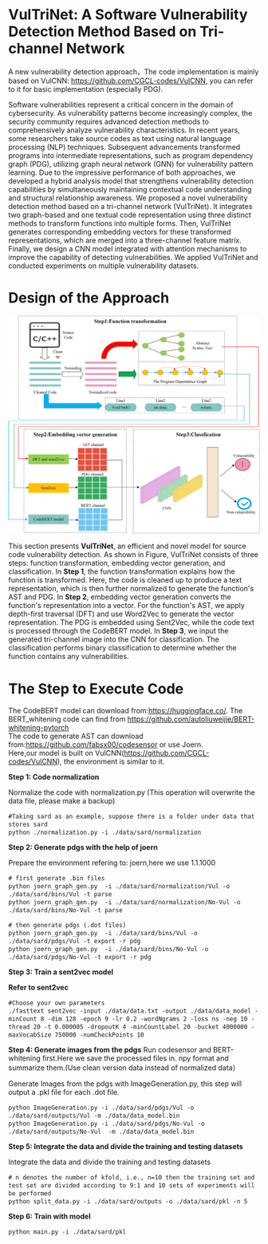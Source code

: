 # VulTriNet: A Software Vulnerability Detection Method Based on Tri-channel Network
A new vulnerability detection approach，The code implementation is mainly based on VulCNN: https://github.com/CGCL-codes/VulCNN, you can refer to it for basic implementation (especially PDG).

Software vulnerabilities represent a critical concern in the domain of cybersecurity. As vulnerability patterns become increasingly complex, the security community requires advanced detection methods to comprehensively analyze vulnerability characteristics. In recent years, some researchers take source codes as text using natural language processing (NLP) techniques. Subsequent advancements transformed programs into intermediate representations, such as program dependency graph (PDG), utilizing graph neural network (GNN) for vulnerability pattern learning. Due to the impressive performance of both approaches, we developed a hybrid analysis model that strengthens vulnerability detection capabilities by simultaneously maintaining contextual code understanding and structural relationship awareness. We proposed a novel vulnerability detection method based on a tri-channel network (VulTriNet). It integrates two graph-based and one textual code representation using three distinct methods to transform functions into multiple forms. Then, VulTriNet generates corresponding embedding vectors for these transformed representations, which are merged into a three-channel feature matrix. Finally, we design a CNN model integrated with attention mechanisms to improve the capability of detecting vulnerabilities. We applied VulTriNet and conducted experiments on multiple vulnerability datasets.

# Design of the Approach

![overview](https://github.com/madman228/VulTriNet/blob/b90d3839eb85b2462f77c9f66b102a709fe0ccd4/overview_twolayers.jpg)

This section presents **VulTriNet**, an efficient and novel model for source code vulnerability detection. As shown in Figure, VulTriNet consists of three steps: function transformation, embedding vector generation, and classification. In **Step 1**, the function transformation explains how the function is transformed. Here, the code is cleaned up to produce a text representation, which is then further normalized to generate the function's AST and PDG. In **Step 2**, embedding vector generation converts the function's representation into a vector. For the function's AST, we apply depth-first traversal (DFT) and use Word2Vec to generate the vector representation. The PDG is embedded using Sent2Vec, while the code text is processed through the CodeBERT model. In **Step 3**, we input the generated tri-channel image into the CNN for classification. The classification performs binary classification to determine whether the function contains any vulnerabilities.

# The Step to Execute Code
The CodeBERT model can download from:https://huggingface.co/.  The BERT_whitening code can find from https://github.com/autoliuweijie/BERT-whitening-pytorch<br> 
The code to generate AST can download from:https://github.com/fabsx00/codesensor or use Joern. <br> 
Here,our model is built on VulCNN(https://github.com/CGCL-codes/VulCNN),  the environment is similar to it. <br> 

**Step 1: Code normalization**

Normalize the code with normalization.py (This operation will overwrite the data file, please make a backup)
```
#Taking sard as an example, suppose there is a folder under data that stores sard
python ./normalization.py -i ./data/sard/normalization
```


**Step 2: Generate pdgs with the help of joern**

Prepare the environment refering to: joern,here we use 1.1.1000

```
# first generate .bin files
python joern_graph_gen.py  -i ./data/sard/normalization/Vul -o ./data/sard/bins/Vul -t parse
python joern_graph_gen.py  -i ./data/sard/normalization/No-Vul -o ./data/sard/bins/No-Vul -t parse 
``` 

```
# then generate pdgs (.dot files)
python joern_graph_gen.py  -i ./data/sard/bins/Vul -o ./data/sard/pdgs/Vul -t export -r pdg
python joern_graph_gen.py  -i ./data/sard/bins/No-Vul -o ./data/sard/pdgs/No-Vul -t export -r pdg
```


**Step 3: Train a sent2vec model**

**Refer to sent2vec**
```
#Choose your own parameters
./fasttext sent2vec -input ./data/data.txt -output ./data/data_model -minCount 8 -dim 128 -epoch 9 -lr 0.2 -wordNgrams 2 -loss ns -neg 10 -thread 20 -t 0.000005 -dropoutK 4 -minCountLabel 20 -bucket 4000000 -maxVocabSize 750000 -numCheckPoints 10
``` 


**Step 4: Generate images from the pdgs**
Run codesensor and BERT-whitening first.Here we save the processed files in. npy format and summarize them.(Use clean version data instead of normalized data） <br>

Generate Images from the pdgs with ImageGeneration.py, this step will output a .pkl file for each .dot file.
``` 
python ImageGeneration.py -i ./data/sard/pdgs/Vul -o ./data/sard/outputs/Vul -m ./data/data_model.bin
python ImageGeneration.py -i ./data/sard/pdgs/No-Vul -o ./data/sard/outputs/No-Vul  -m ./data/data_model.bin
```
 

**Step 5: Integrate the data and divide the training and testing datasets**

Integrate the data and divide the training and testing datasets

```
# n denotes the number of kfold, i.e., n=10 then the training set and test set are divided according to 9:1 and 10 sets of experiments will be performed
python split_data.py -i ./data/sard/outputs -o ./data/sard/pkl -n 5
```


**Step 6: Train with model**
``` 
python main.py -i ./data/sard/pkl
``` 
